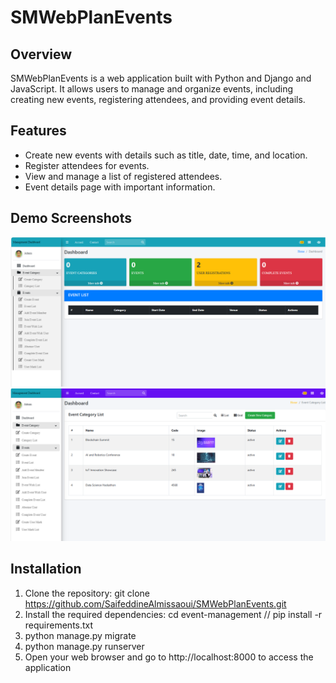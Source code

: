 # SMWebPlanEvents


## Overview
SMWebPlanEvents is a web application built with Python and Django and JavaScript. It allows users to manage and organize events, including creating new events, registering attendees, and providing event details.

## Features
- Create new events with details such as title, date, time, and location.
- Register attendees for events.
- View and manage a list of registered attendees.
- Event details page with important information.


 ## Demo Screenshots
<img src="./images/1.png" width="1000">
<img src="./images/2.png" width="1000">

## Installation
1. Clone the repository:    git clone https://github.com/SaifeddineAlmissaoui/SMWebPlanEvents.git
2. Install the required dependencies: cd event-management  //  pip install -r requirements.txt
3. python manage.py migrate
4. python manage.py runserver
5. Open your web browser and go to http://localhost:8000 to access the application




   
